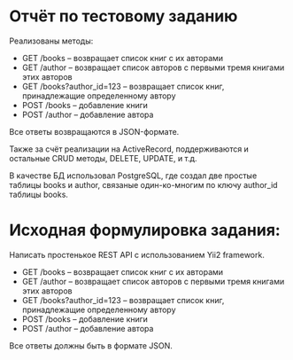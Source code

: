 # Отчёт по тестовому заданию

Реализованы методы:

* GET /books – возвращает список книг с их авторами
* GET /author – возвращает список авторов с первыми тремя книгами этих авторов
* GET /books?author_id=123 – возвращает список книг, принадлежащие определенному автору
* POST /books – добавление книги
* POST /author – добавление автора

Все ответы возвращаются в JSON-формате.

Также за счёт реализации на ActiveRecord, поддерживаются и остальные CRUD методы, DELETE, UPDATE, и т.д.

В качестве БД использовал PostgreSQL, где создал две простые таблицы books и author, связаные один-ко-многим по ключу author_id таблицы books.

# Исходная формулировка задания:

Написать простенькое REST API с использованием Yii2 framework.

* GET /books – возвращает список книг с их авторами
* GET /author – возвращает список авторов с первыми тремя книгами этих авторов
* GET /books?author_id=123 – возвращает список книг, принадлежащие определенному автору
* POST /books – добавление книги
* POST /author – добавление автора

Все ответы должны быть в формате JSON.
